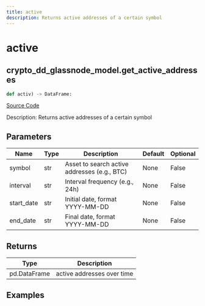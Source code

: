 ```yaml
---
title: active
description: Returns active addresses of a certain symbol
---
```

# active

## crypto_dd_glassnode_model.get_active_addresses

```python
def activ) -> DataFrame:
```
[Source Code](https://github.com/OpenBB-finance/OpenBBTerminal/tree/main/openbb_terminal/decorators.py#L303)

Description: Returns active addresses of a certain symbol

## Parameters

| Name | Type | Description | Default | Optional |
| ---- | ---- | ----------- | ------- | -------- |
| symbol | str | Asset to search active addresses (e.g., BTC) | None | False |
| interval | str | Interval frequency (e.g., 24h) | None | False |
| start_date | str | Initial date, format YYYY-MM-DD | None | False |
| end_date | str | Final date, format YYYY-MM-DD | None | False |

## Returns

| Type | Description |
| ---- | ----------- |
| pd.DataFrame | active addresses over time |

## Examples


